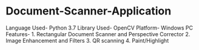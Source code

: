 # Document-Scanner-Application
Language Used- Python 3.7 Library Used- OpenCV Platform- Windows PC Features- 1. Rectangular Document Scanner and Perspective Corrector 2. Image Enhancement and Filters 3. QR scanning 4. Paint/Highlight
